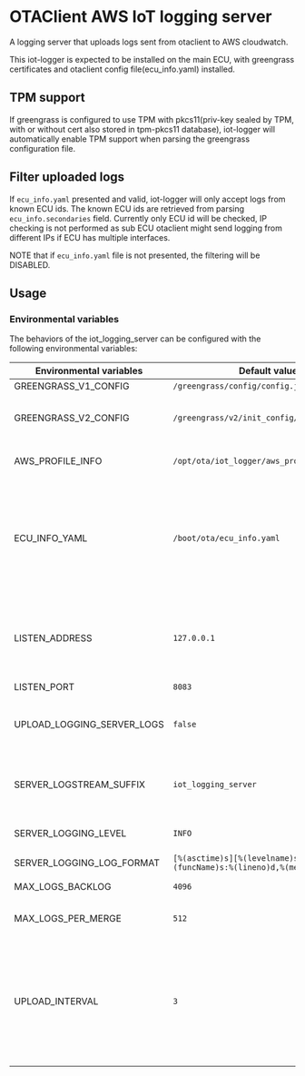 # OTAClient AWS IoT logging server

A logging server that uploads logs sent from otaclient to AWS cloudwatch.

This iot-logger is expected to be installed on the main ECU, with greengrass certificates and otaclient config file(ecu_info.yaml) installed.

## TPM support

If greengrass is configured to use TPM with pkcs11(priv-key sealed by TPM, with or without cert also stored in tpm-pkcs11 database), iot-logger will automatically enable TPM support when parsing the greengrass configuration file.

## Filter uploaded logs

If `ecu_info.yaml` presented and valid, iot-logger will only accept logs from known ECU ids.
The known ECU ids are retrieved from parsing `ecu_info.secondaries` field.
Currently only ECU id will be checked, IP checking is not performed as sub ECU otaclient might send logging from different IPs if ECU has multiple interfaces.

NOTE that if `ecu_info.yaml` file is not presented, the filtering will be DISABLED.

## Usage

### Environmental variables

The behaviors of the iot_logging_server can be configured with the following environmental variables:

| Environmental variables | Default value | Description |
| ---- | ---- | --- |
| GREENGRASS_V1_CONFIG | `/greengrass/config/config.json` | |
| GREENGRASS_V2_CONFIG | `/greengrass/v2/init_config/config.yaml` | If both v1 and v2 config file exist, v2 will be used in prior. |
| AWS_PROFILE_INFO | `/opt/ota/iot_logger/aws_profile_info.yaml` | The location of AWS profile info mapping files. |
| ECU_INFO_YAML | `/boot/ota/ecu_info.yaml` | The location of ecu_info.yaml config file. iot-logger server will parse the config file and only process logs sending from known ECUs.|
| LISTEN_ADDRESS | `127.0.0.1` | The IP address iot-logger server listen on. By default only receive logs from local machine. |
| LISTEN_PORT | `8083` | |
| UPLOAD_LOGGING_SERVER_LOGS | `false` | Whether to upload the logs from server itself to cloudwatchlogs. |
| SERVER_LOGSTREAM_SUFFIX | `iot_logging_server` | log_stream suffix for local server logs on cloudwatchlogs if uploaded. |
| SERVER_LOGGING_LEVEL | `INFO` | The logging level of the server itself. |
| SERVER_LOGGING_LOG_FORMAT | `[%(asctime)s][%(levelname)s]-%(name)s:%(funcName)s:%(lineno)d,%(message)s` | |
| MAX_LOGS_BACKLOG | `4096` | Max pending log entries. |
| MAX_LOGS_PER_MERGE | `512` | Max log entries in a merge group. |
| UPLOAD_INTERVAL | `3` | Interval of uploading log batches to cloud. **Note that if the logger is restarted before next upload occurs, the pending loggings will be dropped.** |
